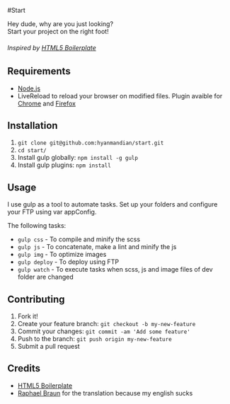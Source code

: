 #Start

Hey dude, why are you just looking?  
Start your project on the right foot!

###### Inspired by [HTML5 Boilerplate](http://html5boilerplate.com/ "HTML5BP")

## Requirements

+ [Node.js](http://nodejs.org/ "Node.js")
+ LiveReload to reload your browser on modified files. Plugin avaible for [Chrome](https://chrome.google.com/webstore/detail/livereload/jnihajbhpnppcggbcgedagnkighmdlei "Chrome") and [Firefox](https://addons.mozilla.org/pt-br/firefox/addon/livereload/ "Firefox")

## Installation

1. `git clone git@github.com:hyanmandian/start.git`
2. `cd start/`
4. Install gulp globally: `npm install -g gulp`
3. Install gulp plugins: `npm install`

## Usage

I use gulp as a tool to automate tasks. Set up your folders and configure your FTP using var appConfig.

The following tasks:

+ `gulp css` - To compile and minify the scss
+ `gulp js` - To concatenate, make a lint and minify the js
+ `gulp img` - To optimize images
+ `gulp deploy` - To deploy using FTP
+ `gulp watch` - To execute tasks when scss, js and image files of dev folder are changed
 
## Contributing

1. Fork it!
2. Create your feature branch: `git checkout -b my-new-feature`
3. Commit your changes: `git commit -am 'Add some feature'`
4. Push to the branch: `git push origin my-new-feature`
5. Submit a pull request 

 
## Credits

+ [HTML5 Boilerplate](http://html5boilerplate.com/ "HTML5BP")
+ [Raphael Braun](https://www.facebook.com/mbraun.raphael "Raphael Braun") for the translation because my english sucks